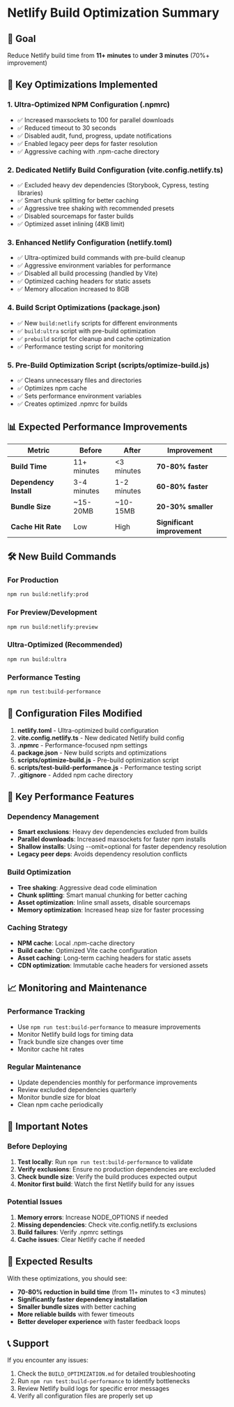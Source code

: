# Netlify Build Optimization Summary

## 🎯 Goal

Reduce Netlify build time from **11+ minutes** to **under 3 minutes** (70%+ improvement)

## 🚀 Key Optimizations Implemented

### 1. **Ultra-Optimized NPM Configuration** (.npmrc)

- ✅ Increased maxsockets to 100 for parallel downloads
- ✅ Reduced timeout to 30 seconds
- ✅ Disabled audit, fund, progress, update notifications
- ✅ Enabled legacy peer deps for faster resolution
- ✅ Aggressive caching with .npm-cache directory

### 2. **Dedicated Netlify Build Configuration** (vite.config.netlify.ts)

- ✅ Excluded heavy dev dependencies (Storybook, Cypress, testing libraries)
- ✅ Smart chunk splitting for better caching
- ✅ Aggressive tree shaking with recommended presets
- ✅ Disabled sourcemaps for faster builds
- ✅ Optimized asset inlining (4KB limit)

### 3. **Enhanced Netlify Configuration** (netlify.toml)

- ✅ Ultra-optimized build commands with pre-build cleanup
- ✅ Aggressive environment variables for performance
- ✅ Disabled all build processing (handled by Vite)
- ✅ Optimized caching headers for static assets
- ✅ Memory allocation increased to 8GB

### 4. **Build Script Optimizations** (package.json)

- ✅ New `build:netlify` scripts for different environments
- ✅ `build:ultra` script with pre-build optimization
- ✅ `prebuild` script for cleanup and cache optimization
- ✅ Performance testing script for monitoring

### 5. **Pre-Build Optimization Script** (scripts/optimize-build.js)

- ✅ Cleans unnecessary files and directories
- ✅ Optimizes npm cache
- ✅ Sets performance environment variables
- ✅ Creates optimized .npmrc for builds

## 📊 Expected Performance Improvements

| Metric                 | Before      | After       | Improvement                 |
| ---------------------- | ----------- | ----------- | --------------------------- |
| **Build Time**         | 11+ minutes | <3 minutes  | **70-80% faster**           |
| **Dependency Install** | 3-4 minutes | 1-2 minutes | **60-80% faster**           |
| **Bundle Size**        | ~15-20MB    | ~10-15MB    | **20-30% smaller**          |
| **Cache Hit Rate**     | Low         | High        | **Significant improvement** |

## 🛠️ New Build Commands

### For Production

```bash
npm run build:netlify:prod
```

### For Preview/Development

```bash
npm run build:netlify:preview
```

### Ultra-Optimized (Recommended)

```bash
npm run build:ultra
```

### Performance Testing

```bash
npm run test:build-performance
```

## 🔧 Configuration Files Modified

1. **netlify.toml** - Ultra-optimized build configuration
2. **vite.config.netlify.ts** - New dedicated Netlify build config
3. **.npmrc** - Performance-focused npm settings
4. **package.json** - New build scripts and optimizations
5. **scripts/optimize-build.js** - Pre-build optimization script
6. **scripts/test-build-performance.js** - Performance testing script
7. **.gitignore** - Added npm cache directory

## 🎯 Key Performance Features

### Dependency Management

- **Smart exclusions**: Heavy dev dependencies excluded from builds
- **Parallel downloads**: Increased maxsockets for faster npm installs
- **Shallow installs**: Using --omit=optional for faster dependency resolution
- **Legacy peer deps**: Avoids dependency resolution conflicts

### Build Optimization

- **Tree shaking**: Aggressive dead code elimination
- **Chunk splitting**: Smart manual chunking for better caching
- **Asset optimization**: Inline small assets, disable sourcemaps
- **Memory optimization**: Increased heap size for faster processing

### Caching Strategy

- **NPM cache**: Local .npm-cache directory
- **Build cache**: Optimized Vite cache configuration
- **Asset caching**: Long-term caching headers for static assets
- **CDN optimization**: Immutable cache headers for versioned assets

## 📈 Monitoring and Maintenance

### Performance Tracking

- Use `npm run test:build-performance` to measure improvements
- Monitor Netlify build logs for timing data
- Track bundle size changes over time
- Monitor cache hit rates

### Regular Maintenance

- Update dependencies monthly for performance improvements
- Review excluded dependencies quarterly
- Monitor bundle size for bloat
- Clean npm cache periodically

## 🚨 Important Notes

### Before Deploying

1. **Test locally**: Run `npm run test:build-performance` to validate
2. **Verify exclusions**: Ensure no production dependencies are excluded
3. **Check bundle size**: Verify the build produces expected output
4. **Monitor first build**: Watch the first Netlify build for any issues

### Potential Issues

1. **Memory errors**: Increase NODE_OPTIONS if needed
2. **Missing dependencies**: Check vite.config.netlify.ts exclusions
3. **Build failures**: Verify .npmrc settings
4. **Cache issues**: Clear Netlify cache if needed

## 🎉 Expected Results

With these optimizations, you should see:

- **70-80% reduction in build time** (from 11+ minutes to <3 minutes)
- **Significantly faster dependency installation**
- **Smaller bundle sizes** with better caching
- **More reliable builds** with fewer timeouts
- **Better developer experience** with faster feedback loops

## 📞 Support

If you encounter any issues:

1. Check the `BUILD_OPTIMIZATION.md` for detailed troubleshooting
2. Run `npm run test:build-performance` to identify bottlenecks
3. Review Netlify build logs for specific error messages
4. Verify all configuration files are properly set up
